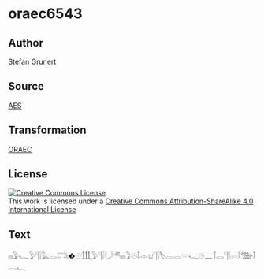 # oraec6543

## Author

Stefan Grunert

## Source

[AES](https://github.com/simondschweitzer/aes)

## Transformation

[ORAEC](https://oraec.github.io/)

## License

<a rel="license" href="http://creativecommons.org/licenses/by-sa/4.0/"><img alt="Creative Commons License" style="border-width:0" src="https://i.creativecommons.org/l/by-sa/4.0/88x31.png" /></a><br />This work is licensed under a <a rel="license" href="http://creativecommons.org/licenses/by-sa/4.0/">Creative Commons Attribution-ShareAlike 4.0 International License</a>

## Text

𓐍𓅱𓆑𓅱𓊹𓍛𓅓𓂋𓉐𓏤�𓇳𓃃𓅱𓊹𓍛𓇋𓌳𓄪𓐍𓅱𓇳𓄤𓁹𓂓𓊹𓍛𓌸𓂋𓂋𓎟𓆑𓇳𓈖𓄊𓂋𓊹𓍛𓊪𓏏𓎛𓅢𓄤𓂋𓆑<br>
